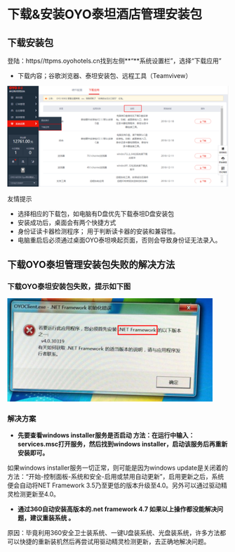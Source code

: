 # 下载&安装OYO泰坦酒店管理安装包

## 下载安装包

登陆：https//ttpms.oyohotels.cn找到左侧**“**系统设置栏”，选择“下载应用”

* 下载内容；谷歌浏览器、泰坦安装包、远程工具（Teamvivew）

![](../../.gitbook/assets/image%20%28683%29.png)

友情提示

* 选择相应的下载包，如电脑有D盘优先下载泰坦D盘安装包
* 安装成功后，桌面会有两个快捷方式
* 身份证读卡器检测程序； 用于判断读卡器的安装和兼容性。
* 电脑重启后必须通过桌面OYO泰坦唤起页面，否则会导致身份证无法录入。

## 下载OYO泰坦管理安装包失败的解决方法

### 下载OYO泰坦安装包失败，提示如下图

![](../../.gitbook/assets/image%20%28132%29.png)

###  解决方案 

* **先要查看windows installer服务是否启动 方法：在运行中输入：services.msc打开服务，然后找到windows installer，启动该服务后再重新安装即可。**

如果windows installer服务一切正常，则可能是因为windows update是关闭着的 方法：“开始-控制面板-系统和安全-启用或禁用自动更新”，启用更新之后，系统便会自动将NET Framework 3.5乃至更低的版本升级至4.0。另外可以通过驱动精灵检测更新至4.0。

* **通过360自动安装高版本的.net framework 4.7 如果以上操作都没能解决问题，建议重装系统 。**

原因：毕竟利用360安全卫士装系统、一键U盘装系统、光盘装系统，许多方法都可以快捷的重新装机然后再尝试用驱动精灵检测更新，去正确地解决问题。



